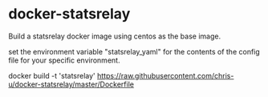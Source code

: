 # docker-statsrelay
Build a statsrelay docker image using centos as the base image.

set the environment variable "statsrelay_yaml" for the contents of the config file for your specific environment.


docker build -t 'statsrelay' https://raw.githubusercontent.com/chris-u/docker-statsrelay/master/Dockerfile

